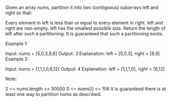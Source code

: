 Given an array nums, partition it into two (contiguous) subarrays left and right so that:

Every element in left is less than or equal to every element in right.
left and right are non-empty.
left has the smallest possible size.
Return the length of left after such a partitioning.  It is guaranteed that such a partitioning exists.

 

Example 1:

Input: nums = [5,0,3,8,6]
Output: 3
Explanation: left = [5,0,3], right = [8,6]
Example 2:

Input: nums = [1,1,1,0,6,12]
Output: 4
Explanation: left = [1,1,1,0], right = [6,12]
 

Note:

2 <= nums.length <= 30000
0 <= nums[i] <= 106
It is guaranteed there is at least one way to partition nums as described.
